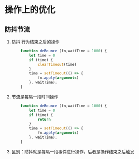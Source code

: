 # 操作上的优化

## 防抖节流

1. 防抖 行为结束之后的操作
    ~~~javascript
        function deBounce (fn,waitTime = 1000) {
            let time = 0
            if (time) {
                clearTimeout(time)
            }
            time = setTimeout(() => {
                fn.apply(arguments)
            }, waitTime);
        }
    ~~~
2. 节流是每隔一段时间操作 
    ~~~javascript
        function deBounce (fn,waitTime = 1000) {
            let time = 0
            if (time) {
                return
            }
            time = setTimeout(() => {
                fn.apply(arguments)
            }, waitTime);
        }
    ~~~
3. 区别：防抖就是每隔一段事件进行操作，后者是操作结束之后触发


#    